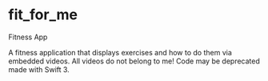 # fit_for_me
Fitness App

A fitness application that displays exercises and how to do them via embedded videos.
All videos do not belong to me!
Code may be deprecated made with Swift 3.
